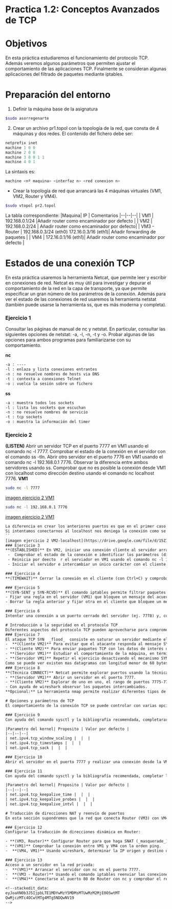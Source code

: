 # Practica 1.2: Conceptos Avanzados de TCP

# Objetivos
En esta práctica estudiaremos el funcionamiento del protocolo TCP. Además veremos algunos parámetros que permiten ajustar el comportamiento de las aplicaciones TCP. Finalmente se consideran algunas aplicaciones del filtrado de paquetes mediante iptables.

# Preparación del entorno

 1. Definir la máquina base de la asignatura

```bash
$sudo asorregenarte
```
 2. Crear un archivo pr1.topol con la topología de la red, que consta de 4 máquinas y dos redes. El contenido del fichero debe ser:
```c
netprefix inet
machine 1 0 0
machine 2 0 0
machine 3 0 0 1 1
machine 4 0 1
```
La sintaxis es:

```bash
machine <nº maquina> <interfaz n> <red conexion n>
```
 - Crear la topología de red que arrancará las 4 máquinas virtuales (VM1, VM2, Router y VM4).
```bash
$sudo vtopol pr2.topol
```
La tabla correspondiente:
|Maquina| IP | Comentarios
|--|--|--|
| VM1 | 192.168.0.1/24 |Añadir router como encaminador por defecto |
| VM2 | 192.168.0.2/24 | Añadir router como encaminador por defecto|
| VM3 - Router | 192.168.0.3/24 (eth0) 172.16.0.3/16 (eth1)| Añadir forwarding de paquetes |
| VM4 | 172.16.0.1/16 (eth1)| Añadir router como encaminador por defecto |

# Estados de una conexión TCP
En esta práctica usaremos la herramienta Netcat, que permite leer y escribir en conexiones de red. Netcat es muy útil para investigar y depurar el comportamiento de la red en la capa de transporte, ya que permite especificar un gran número de los parámetros de la conexión. Además para ver el estado de las conexiones de red usaremos la herramienta netstat (también puede usarse la herramienta ss, que es más moderna y completa).

### Ejercicio 1
Consultar las páginas de manual de nc y netstat. En particular, consultar las siguientes opciones de netstat: -a, -l, -n, -t y -o. Probar algunas de las opciones para ambos programas para familiarizarse con su comportamiento.

 **nc**
 ```latex
-a : ----
-l : enlaza y lista conexiones entrantes
-n : no resuelve nombres de hosts via DNS
-t : contexta a conexiones Telnet
-o : vuelca la sesión sobre un fichero
```

**ss**
```latex
-a : muestra todos los sockets 
-l : lista los sockets que escuchan
-n : no resuelve nombres de servicio
-t : tcp sockets
-o : muestra la información del timer
```

### Ejercicio 2
**(LISTEN)** Abrir un servidor TCP en el puerto 7777 en VM1 usando el comando nc -l 7777. Comprobar el estado de la conexión en el servidor con el comando ss -tln. Abrir otro servidor en el puerto 7776 en VM1 usando el comando nc -l 192.168.0.1 7776. Observar la diferencia entre ambos servidores usando ss. Comprobar que no es posible la conexión desde VM1 con localhost como dirección destino usando el comando nc localhost 7776.
**VM1**
```bash
sudo nc -l 7777
```

[imagen ejercicio 2 VM1](https://drive.google.com/file/d/1imtR64cbn9v-R8U_0czmhZUA0HcjOY71/view?usp=sharing)

```bash 
sudo nc -l 192.168.0.1 7776
```
[imagen ejercicio 2 VM1](https://drive.google.com/file/d/1x-3HS5IkgSludkgiJoNEJuNFxeeF41K6/view?usp=sharing)

```latex
La diferencia en crear los anteriores puertos es que en el primer caso no asociamos una dirección IP al puerto y en el segundo caso
Si intentamos conectarnos al localhost nos deniega la conexión como se puede ver en la imagen.
``
[imagen ejercicio 2 VM2-localhost](https://drive.google.com/file/d/15Z1fI6lsdwehFHK4Q3bdBHl2PJkdSi2n/view?usp=sharing)
### Ejercicio 3
**(ESTABLISHED)** En VM2, iniciar una conexión cliente al servidor arrancado en el ejercicio anterior usando el comando nc 192.168.0.1 7777.
 -  Comprobar el estado de la conexión e identificar los parámetros (dirección IP y puerto) con el comando netstat -tn.
 - Reinicia por deecto  r el serviador en VM1 usando el comando nc -l 192.168.0.1 7777. Comprobar que no es posible la conexión desde VM1 usando como dirección destino localhost. Observar la diferencia con el comando del ejercicio anterior usando netstat.
 - Iniciar el servidor e intercambiar un único carácter con el cliente. Con ayuda de wireshark, observar los mensajes intercambiados (especialmente los números de secuencia, confirmación y flags TCP) y determinar cuántos bytes (y número de mensajes) han sido necesarios.

### Ejercicio 4
**(TIMEWAIT)** Cerrar la conexión en el cliente (con Ctrl+C) y comprobar el estado de la conexión usando netstat. Usar la opción -o de netstat para observar el valor del temporizador TIMEWAIT.

### Ejercicio 5
**(SYN-SENT y SYN-RCVD)** El comando iptables permite filtrar paquetes según los flags TCP del segmento con la opción --tcp-flags (consultar la página de manual iptables-extensions). Usando esta opción:
- Fijar una regla en el servidor (VM1) que bloquee un mensaje del acuerdo TCP de forma que el cliente (VM2) se quede en el estado SYN-SENT. Comprobar el resultado usando netstat en el cliente.
- Borrar la regla anterior y fijar otra en el cliente que bloquee un mensaje del acuerdo TCP de forma que el servidor se quede en el estado SYN-RCVD. Además, esta regla debe dejar al servidor también en el estado LAST-ACK después de cerrar la conexión (con Ctrl+C) en el cliente. Con ayuda de netstat (usando la opción -o) determinar cuántas retransmisiones se realizan y con qué frecuencia.

### Ejercicio 6
Intentar una conexión a un puerto cerrado del servidor (ej. 7778) y, con ayuda de la herramienta wireshark, observar los mensajes TCP intercambiados, especialmente los flags TCP.

# Introducción a la seguridad en el protocolo TCP
Diferentes aspectos del protocolo TCP pueden aprovecharse para comprometer la seguridad del sistema. En este apartado vamos a estudiar dos: ataques DoS basados en TCP SYN  _flood_  y técnicas de exploración de puertos.
### Ejercicio 7
El ataque TCP SYN  _flood_  consiste en saturar un servidor mediante el envío masivo de mensajes SYN.
-  **(Cliente VM2)** Para evitar que el atacante responda al mensaje SYN+ACK del servidor con un mensaje RST que liberaría los recursos, bloquear los mensajes SYN+ACK en el atacante con iptables.
- **(Cliente VM2)** Para enviar paquetes TCP con los datos de interés usaremos el comando hping3 (estudiar la página de manual). En este caso, enviar mensajes SYN al puerto 22 del servidor (ssh) lo más rápido posible (_flood_).
- **(Servidor VM1)** Estudiar el comportamiento de la máquina, en términos del número de paquetes recibidos. Comprobar si es posible la conexión al servicio ssh.
- **(Servidor VM1)** Repetir el ejercicio desactivando el mecanismo SYN  _cookies_  en el servidor con el comando sysctl (parámetro net.ipv4.tcp_syncookies).
Como se puede ver existen mas datagramas con longitud menor de 60 bytes, es más facil realizar una ataque de este estilo en una máquina sin las cookies.
### Ejercicio 8
**(Técnica CONNECT)** Netcat permite explorar puertos usando la técnica CONNECT que intenta establecer una conexión a un puerto determinado. En función de la respuesta (SYN+ACK o RST), es posible determinar si hay un proceso escuchando.
- **(Servidor VM1)** Abrir un servidor en el puerto 7777.
- **(Cliente VM2)** Explorar de uno en uno, el rango de puertos 7775-7780 usando nc, en este caso usar las opciones de exploración (-z) y de salida detallada (-v).  **Nota:**  La versión de nc no soporta rangos de puertos. Por tanto, se debe hacer manualmente, o bien, incluir la sentencia de exploración de un puerto en un bucle para automatizar el proceso.
- Con ayuda de wireshark observar los paquetes intercambiados.
**Opcional:** La herramienta nmap permite realizar diferentes tipos de exploración de puertos, que emplean estrategias más eficientes. Estas estrategias (SYN  _stealth_, ACK  _stealth_, FIN-ACK  _stealth_…) son más rápidas que la anterior y se basan en el funcionamiento del protocolo TCP. Estudiar la página de manual de nmap (PORT SCANNING TECHNIQUES) y emplearlas para explorar los puertos del servidor. Comprobar con wireshark los mensajes intercambiados.

# Opciones y parámetros de TCP
El comportamiento de la conexión TCP se puede controlar con varias opciones que se incluyen en la cabecera en los mensajes SYN y que son configurables en el sistema operativo por medio de parámetros del kernel.

### Ejercicio 9
Con ayuda del comando sysctl y la bibliografía recomendada, completarar la  Carametro l tabla s que permiten modificar algunas opciones dee e sie nli ra ar ee cnresa al a de ruae  ua ru a la e  a otear la  TCP:

|Parametro del kernel| Proposito | Valor por defecto |
|--|--|--|
| net.ipv4.tcp_window_scaling |  |  |
| net.ipv4.tcp_timestamps |  |  |
| net.ipv4.tcp_sack |  |  |

### Ejercicio 10 
Abrir el servidor en el puerto 7777 y realizar una conexión desde la VM cliente. Con ayuda de wireshark estudiar el valor de las opciones que se intercambian durante la conexión. Variar algunos de los parámetros anteriores (ej. no usar ACKs selectivos) y observar el resultado en una nueva conexión.

### Ejercicio 11 
Con ayuda del comando sysctl y la bibliografía recomendada, completar la siguiente tabla con parámetros que permiten configurar el temporizador  _keepalive_:

|Parametro del kernel| Proposito | Valor por defecto |
|--|--|--|
| net.ipv4.tcp_keepalive_time |  |  |
| net.ipv4.tcp_keepalive_probes |  |  |
| net.ipv4.tcp_keepalive_intvl |  |  |

# Traducción de direcciones NAT y reenvío de puertos 
En esta sección supondremos que la red que conecta Router (VM3) con VM4 es pública y que no puede encaminar el tráfico 192.168.0.0/24. Además, asumiremos que la IP de Router es dinámica.

### Ejercicio 12
Configurar la traducción de direcciones dinámica en Router:

- **(VM3, Router)** Configurar Router para que haga SNAT (_masquerade_) sobre la interfaz eth1 usando el comando iptables.
- **(VM1)** Comprobar la conexión entre VM1 y VM4 con la orden ping.
-  **(VM4, VM1)** Usando wireshark, determinar la IP origen y destino de los ICMP de Echo request y Echo reply en ambas redes. ¿Qué parámetro se utiliza, en lugar del puerto origen, para relacionar las solicitudes con las respuestas? Comprueba la salida del comando conntrack -L o alternativamente el fichero /proc/net/nf_conntrack.

### Ejercicio 13
Acceso a un servidor en la red privada:
-  **(VM1)** Arrancar el servidor con nc en el puerto 7777.
-  **(VM3 - Router)** Usando el comando iptables reenviar las conexiones al puerto 80 de Router al puerto 7777 de VM1.
-  **(VM4)** Conectarse al puerto 80 de Router con nc y comprobar el resultado en VM1. Analizar el tráfico intercambiado con wireshark, especialmente los puertos y direcciones IP origen y destino en ambas redes.

<!--stackedit_data:
eyJoaXN0b3J5IjpbLTE1MDYwMzY5MDMsMTUwMzM2MjE0OSwtMT
QwMjczMTc4OCwtMTg4MTg5NDQwNV19
-->